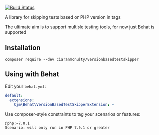 [![Build Status](https://travis-ci.org/ciaranmcnulty/version-based-test-skipper.svg?branch=master)](https://travis-ci.org/ciaranmcnulty/version-based-test-skipper)

A library for skipping tests based on PHP version in tags

The ultimate aim is to support multiple testing tools, for now just Behat is supported

## Installation

`composer require --dev ciaranmcnulty/versionbasedtestskipper`

## Using with Behat

Edit your `behat.yml`:

```yml
default:
  extensions:
    Cjm\Behat\VersionBasedTestSkipperExtension: ~
```

Use composer-style constraints to tag your scenarios or features:

```gherkin
@php:~7.0.1
Scenario: will only run in PHP 7.0.1 or greater
```
